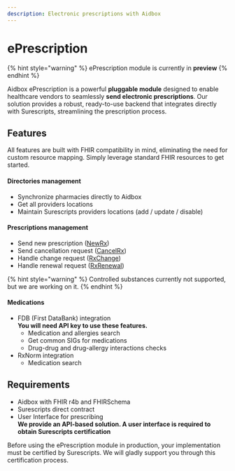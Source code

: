 ```yaml
---
description: Electronic prescriptions with Aidbox
---
```


# ePrescription

{% hint style="warning" %}
ePrescription module is currently in **preview**
{% endhint %}

Aidbox ePrescription is a powerful **pluggable module** designed to enable healthcare vendors to seamlessly **send electronic prescriptions**. Our solution provides a robust, ready-to-use backend that integrates directly with Surescripts, streamlining the prescription process.

## Features

All features are built with FHIR compatibility in mind, eliminating the need for custom resource mapping. Simply leverage standard FHIR resources to get started.

#### Directories management

* Synchronize pharmacies directly to Aidbox
* Get all providers locations
* Maintain Surescripts providers locations (add / update / disable)

#### Prescriptions management

* Send new prescription ([NewRx](prescribing/newrx-message.md))
* Send cancellation request ([CancelRx](prescribing/cancelrx-message.md))
* Handle change request ([RxChange](prescribing/rx-change.md))
* Handle renewal request ([RxRenewal](prescribing/rx-renewal.md))

{% hint style="warning" %}
Controlled substances currently not supported, but we are working on it.
{% endhint %}

#### Medications

* FDB (First DataBank) integration\
  **You will need API key to use these features.**
  * Medication and allergies search
  * Get common SIGs for medications
  * Drug-drug and drug-allergy interactions checks
* RxNorm integration
  * Medication search

## Requirements

* Aidbox with FHIR r4b and FHIRSchema
* Surescripts direct contract
* User Interface for prescribing\
  **We provide an API-based solution. A user interface is required to obtain Surescripts certification**

Before using the ePrescription module in production, your implementation must be certified by Surescripts. We will gladly support you through this certification process.
